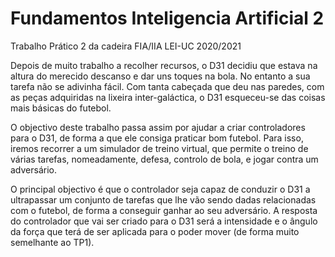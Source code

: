 # Fundamentos Inteligencia Artificial 2

Trabalho Prático 2 da cadeira FIA/IIA LEI-UC 2020/2021

Depois de muito trabalho a recolher recursos, o D31 decidiu que estava na altura do merecido descanso e dar uns toques na bola. No entanto a sua tarefa não se adivinha fácil. Com tanta cabeçada que deu nas paredes, com as peças adquiridas na lixeira inter-galáctica, o D31 esqueceu-se das coisas mais básicas do futebol.

O objectivo deste trabalho passa assim por ajudar a criar controladores para o D31, de forma a que ele consiga praticar bom futebol. Para isso, iremos recorrer a um simulador de treino virtual, que permite o treino de várias tarefas, nomeadamente, defesa, controlo de bola, e jogar contra um adversário.

O principal objectivo é que o controlador seja capaz de conduzir o D31 a ultrapassar um conjunto de tarefas que lhe vão sendo dadas relacionadas com o futebol, de forma a conseguir ganhar ao seu adversário. A resposta do controlador que vai ser criado para o D31 será a intensidade e o ângulo da força que terá de ser aplicada para o poder mover (de forma muito semelhante ao TP1).
